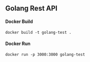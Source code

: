 ## Golang Rest API

#### Docker Build
````
docker build -t golang-test .
````

#### Docker Run
````
docker run -p 3000:3000 golang-test
````